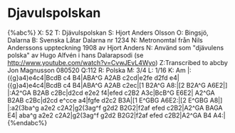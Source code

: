 # Djavulspolskan

{%abc%}
X: 52
T: Djävulspolskan
S: Hjort Anders Olsson
O: Bingsjö, Dalarna
B: Svenska Låtar Dalarna nr 1234
N: Metronomtal från Nils Anderssons uppteckning 1908 av Hjort Anders
N: Använd som "djävulens polska" av Hugo Alfvén i hans Dalarapsodi (se http://www.youtube.com/watch?v=CvwJEvL4Wyo)
Z:Transcribed to abcby Jon Magnusson 080520
Q:112
R: Polska
M: 3/4
L: 1/16
K: Am
|:({g}a4)e4c4|BcdB c4 B4|ABA^G A2AB c2cd|e2fe d2fd e4|
({g}a4)e4c4|BcdB c4 B4|ABA^G A2AB c2ec|[1 B2A^G A8:|[2 B2A^G A6E2|]
|:A2^GA B2AB c2Bc|d2cd e2e2 f4|efed c2B2 A3c|BcB^G E6E2|
A2^GA B2AB c2Bc|d2cd e^cce a4|fgfe d2c2 B3A|[1 E^GBG A6E2:|[2 E^GBG A8|]
|:a2(3ba^g a2e2 c2A2|g2(3ag^f g2d2 B2G2|f2af efed c2B2|A2^GA BAGA E4|
aba^g a2e2 c2A2|g2(3ag^f g2d2 B2G2|f2af efed c2B2|A2^GA B4 A4:|
{%endabc%}

